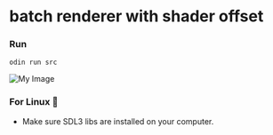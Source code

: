 # batch renderer with shader offset

### Run
```console
odin run src
````

![My Image](screencap.png)

### For Linux 🫶
- Make sure SDL3 libs are installed on your computer.
